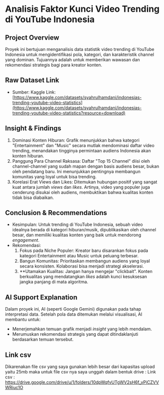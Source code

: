 # Analisis Faktor Kunci Video Trending di YouTube Indonesia

## Project Overview
Proyek ini bertujuan menganalisis data statistik video trending di YouTube Indonesia untuk mengidentifikasi pola, kategori, dan karakteristik channel yang dominan. Tujuannya adalah untuk memberikan wawasan dan rekomendasi strategis bagi para kreator konten.

## Raw Dataset Link
- Sumber: Kaggle
  Link: [https://www.kaggle.com/datasets/syahrulhamdani/indonesias-trending-youtube-video-statistics](https://www.kaggle.com/datasets/syahrulhamdani/indonesias-trending-youtube-video-statistics?resource=download)

## Insight & Findings
1.  Dominasi Konten Hiburan: Grafik menunjukkan bahwa kategori "Entertainment" dan "Music" secara mutlak mendominasi daftar video trending, menandakan tingginya permintaan audiens Indonesia akan konten hiburan.
2.  Panggung Para Channel Raksasa: Daftar "Top 15 Channel" diisi oleh channel-channel yang sudah mapan dengan basis audiens besar, bukan oleh pendatang baru. Ini menunjukkan pentingnya membangun komunitas yang loyal untuk bisa trending.
3.  Korelasi Erat Views dan Likes: Ditemukan hubungan positif yang sangat kuat antara jumlah *views* dan *likes*. Artinya, video yang populer juga cenderung disukai oleh audiens, membuktikan bahwa kualitas konten tidak bisa diabaikan.

## Conclusion & Recommendations
- Kesimpulan: Untuk trending di YouTube Indonesia, sebuah video idealnya berada di kategori hiburan/musik, dipublikasikan oleh channel besar, dan memiliki kualitas konten yang baik untuk mendorong *engagement*.
- Rekomendasi:
    1.  Fokus pada Niche Populer: Kreator baru disarankan fokus pada kategori Entertainment atau Music untuk peluang terbesar.
    2.  Bangun Komunitas: Prioritaskan membangun audiens yang loyal secara konsisten. Kolaborasi bisa menjadi strategi akselerasi.
    3.  **Utamakan Kualitas: Jangan hanya mengejar "clickbait". Konten berkualitas yang mendatangkan *likes* adalah kunci kesuksesan jangka panjang di mata algoritma.

## AI Support Explanation
Dalam proyek ini, AI (seperti Google Gemini) digunakan pada tahap interpretasi data. Setelah pola data ditemukan melalui visualisasi, AI membantu untuk:
- Menerjemahkan temuan grafik menjadi *insight* yang lebih mendalam.
- Merumuskan rekomendasi strategis yang dapat ditindaklanjuti berdasarkan temuan tersebut.

## Link csv
Dikarenakan file csv yang saya gunakan lebih besar dari kapasitas upload yaitu 25mb maka untuk file csv nya saya unggah dalam bentuk drive :
Link csv : [https://drive.google.com/drive/u/1/folders/10dpWqfvUTgWV2sH6f_vPiCZVVWRiuc1O ](https://drive.google.com/drive/folders/10dpWqfvUTgWV2sH6f_vPiCZVVWRiuc1O?usp=sharing)
